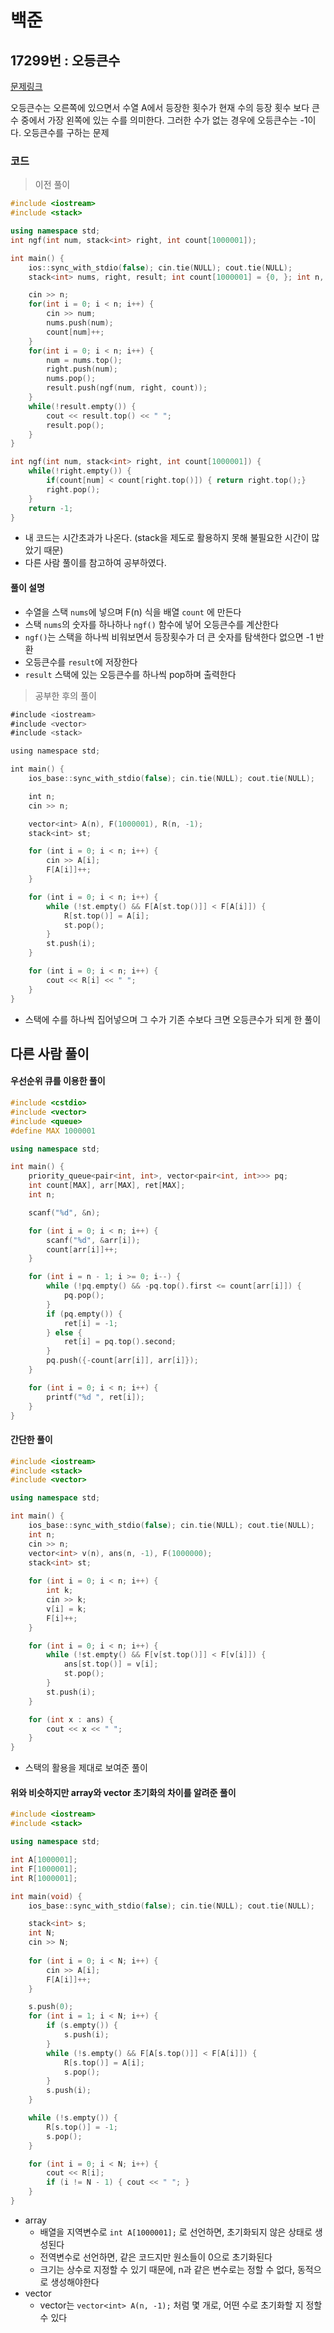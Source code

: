 # 백준

## 17299번 : 오등큰수

[문제링크](https://www.acmicpc.net/problem/17299)

오등큰수는 오른쪽에 있으면서 수열 A에서 등장한 횟수가 현재 수의 등장 횟수 보다 큰 수 중에서 가장 왼쪽에 있는 수를 의미한다. 그러한 수가 없는 경우에 오등큰수는 -1이다. 오등큰수를 구하는 문제

### 코드

> 이전 풀이

```c++
#include <iostream>
#include <stack>

using namespace std;
int ngf(int num, stack<int> right, int count[1000001]);

int main() {
    ios::sync_with_stdio(false); cin.tie(NULL); cout.tie(NULL);
    stack<int> nums, right, result; int count[1000001] = {0, }; int n, num;

    cin >> n;
    for(int i = 0; i < n; i++) {
        cin >> num;
        nums.push(num);
        count[num]++;
    }
    for(int i = 0; i < n; i++) {
        num = nums.top();
        right.push(num);
        nums.pop();
        result.push(ngf(num, right, count));
    }
    while(!result.empty()) {
        cout << result.top() << " ";
        result.pop();
    }
}

int ngf(int num, stack<int> right, int count[1000001]) {
    while(!right.empty()) {
        if(count[num] < count[right.top()]) { return right.top();}
        right.pop();
    }
    return -1;
}
```

- 내 코드는 시간초과가 나온다. (stack을 제도로 활용하지 못해 불필요한 시간이 많았기 때문)
- 다른 사람 풀이를 참고하여 공부하였다.



#### 풀이 설명

- 수열을 스택 `nums`에 넣으며 F(n) 식을 배열 `count` 에 만든다
- 스택 `nums`의 숫자를 하나하나 `ngf()` 함수에 넣어 오등큰수를 계산한다
- `ngf()`는 스택을 하나씩 비워보면서 등장횟수가 더 큰 숫자를 탐색한다
  없으면 -1 반환
- 오등큰수를 `result`에 저장한다
- `result` 스택에 있는 오등큰수를 하나씩 pop하며 출력한다



> 공부한 후의 풀이

```swift
#include <iostream>
#include <vector>
#include <stack>

using namespace std;

int main() {
    ios_base::sync_with_stdio(false); cin.tie(NULL); cout.tie(NULL);

    int n;
    cin >> n;

    vector<int> A(n), F(1000001), R(n, -1);
    stack<int> st;

    for (int i = 0; i < n; i++) {
        cin >> A[i];
        F[A[i]]++;
    }

    for (int i = 0; i < n; i++) {
        while (!st.empty() && F[A[st.top()]] < F[A[i]]) {
            R[st.top()] = A[i];
            st.pop();
        }
        st.push(i);
    }

    for (int i = 0; i < n; i++) {
        cout << R[i] << " ";
    }
}
```

- 스택에 수를 하나씩 집어넣으며 그 수가 기존 수보다 크면 오등큰수가 되게 한 풀이



## 다른 사람 풀이

#### 우선순위 큐를 이용한 풀이

```c++
#include <cstdio>
#include <vector>
#include <queue>
#define MAX 1000001

using namespace std;

int main() {
    priority_queue<pair<int, int>, vector<pair<int, int>>> pq;
    int count[MAX], arr[MAX], ret[MAX];
    int n;

    scanf("%d", &n);

    for (int i = 0; i < n; i++) {
        scanf("%d", &arr[i]);
        count[arr[i]]++;
    }

    for (int i = n - 1; i >= 0; i--) {
        while (!pq.empty() && -pq.top().first <= count[arr[i]]) {
            pq.pop();
        }
        if (pq.empty()) {
            ret[i] = -1;
        } else {
            ret[i] = pq.top().second;
        }
        pq.push({-count[arr[i]], arr[i]});
    }

    for (int i = 0; i < n; i++) {
        printf("%d ", ret[i]);
    }
}
```



#### 간단한 풀이

```c++
#include <iostream>
#include <stack>
#include <vector>

using namespace std;

int main() {
    ios_base::sync_with_stdio(false); cin.tie(NULL); cout.tie(NULL);
    int n;
    cin >> n;
    vector<int> v(n), ans(n, -1), F(1000000);
    stack<int> st;
    
    for (int i = 0; i < n; i++) {
        int k;
        cin >> k;
        v[i] = k;
        F[i]++;
    }

    for (int i = 0; i < n; i++) {
        while (!st.empty() && F[v[st.top()]] < F[v[i]]) {
            ans[st.top()] = v[i];
            st.pop();
        }
        st.push(i);
    }

    for (int x : ans) {
        cout << x << " ";
    }
}
```

- 스택의 활용을 제대로 보여준 풀이



#### 위와 비슷하지만 array와 vector 초기화의 차이를 알려준 풀이

```c++
#include <iostream>
#include <stack>

using namespace std;

int A[1000001];
int F[1000001];
int R[1000001];

int main(void) {
    ios_base::sync_with_stdio(false); cin.tie(NULL); cout.tie(NULL);

    stack<int> s;
    int N;
    cin >> N;
    
    for (int i = 0; i < N; i++) {
        cin >> A[i];
        F[A[i]]++;
    }

    s.push(0);
    for (int i = 1; i < N; i++) {
        if (s.empty()) {
            s.push(i);
        }
        while (!s.empty() && F[A[s.top()]] < F[A[i]]) {
            R[s.top()] = A[i];
            s.pop();
        }
        s.push(i);
    }

    while (!s.empty()) {
        R[s.top()] = -1;
        s.pop();
    }

    for (int i = 0; i < N; i++) {
        cout << R[i];
        if (i != N - 1) { cout << " "; }
    }
}
```

- array
  - 배열을 지역변수로 `int A[1000001];` 로 선언하면, 초기화되지 않은 상태로 생성된다
  - 전역변수로 선언하면, 같은 코드지만 원소들이 0으로 초기화된다
  - 크기는 상수로 지정할 수 있기 때문에, n과 같은 변수로는 정할 수 없다, 동적으로 생성해야한다
- vector
  - vector는 `vector<int> A(n, -1);` 처럼 몇 개로, 어떤 수로 초기화할 지 정할 수 있다